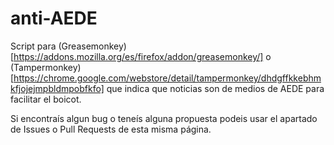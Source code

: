 anti-AEDE
=========

Script para (Greasemonkey)[https://addons.mozilla.org/es/firefox/addon/greasemonkey/] o (Tampermonkey)[https://chrome.google.com/webstore/detail/tampermonkey/dhdgffkkebhmkfjojejmpbldmpobfkfo] que indica que noticias son de medios de AEDE para facilitar el boicot.

Si encontraís algun bug o teneís alguna propuesta podeis usar el apartado de Issues o Pull Requests de esta misma página.
